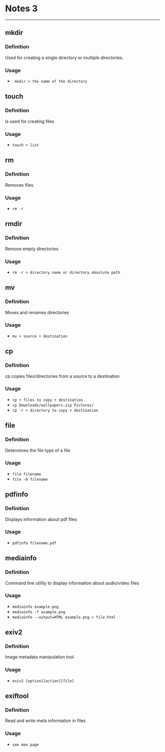 # Notes 3
<hr>

## mkdir
### Definition
Used for creating a single directory or multiple directories.
### Usage
* ` mkdir + the name of the directory`

## touch
### Definition
Is used for creating files
### Usage
* `touch + list`
## rm
### Definition
Removes files
### Usage
* `rm -r`

## rmdir
### Definition
Remove empty directories
### Usage
* `rm -r + directory name or directory absolute path`

## mv
### Definition
Moves and renames directories
### Usage
* `mv + source + destination`

## cp
### Definition
cp copies files/directories from a source to a destination
### Usage
* `cp + files to copy + destination`
* `cp Downloads/wallpapers.zip Pictures/`
* `cp -r + directory to copy + destination`

## file
### Definition
Determines the file type of a file
### Usage
* `file filename`
* `file -b filename`

## pdfinfo
### Definition
Displays information about pdf files
### Usage
* `pdfinfo filename.pdf`

## mediainfo
### Definition
Command line utility to display information about audio/video files
### Usage
* `mediainfo example.png`
* `mediainfo -f example.png`
* `mediainfo --output=HTML example.png > file.html`

## exiv2
### Definition
Image metadata manipulation tool
### Usage
* `exiv2 [option][action][file]`

## exiftool
### Definition
Read and write meta information in files
### Usage
* `see man page`
